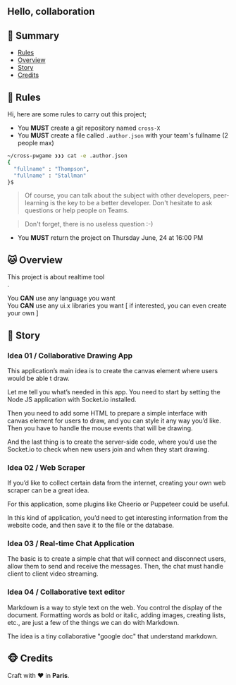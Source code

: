 ## Hello, collaboration

## <a name='TOC'>🐼 Summary</a>

* [Rules](#rules)
* [Overview](#overview)
* [Story](#story)
* [Credits](#credits)

## <a name='overview'>🦊 Rules</a>

Hi, here are some rules to carry out this project;

* You **MUST** create a git repository named `cross-X`
* You **MUST** create a file called `.author.json` with your team's fullname (2 people max)

```sh
~/cross-pwgame ❯❯❯ cat -e .author.json
{
  "fullname" : "Thompson",
  "fullname" : "Stallman"
}$
```

> Of course, you can talk about the subject with other developers, peer-learning is
> the key to be a better developer. Don't hesitate to ask questions or help people on Teams.

> Don't forget, there is no useless question :-)

* You **MUST** return the project on Thursday June, 24 at 16:00 PM

## <a name='overview'>🐱 Overview</a>

This project is about realtime tool<br />.

You **CAN** use any language you want<br />
You **CAN** use any ui.x libraries you want [ if interested, you can even create your own ]<br />

## <a name='story'>🐨 Story</a>

### Idea 01 / Collaborative Drawing App

This application’s main idea is to create the canvas element where users would be able t draw.

Let me tell you what’s needed in this app. You need to start by setting the Node JS application with Socket.io installed.

Then you need to add some HTML to prepare a simple interface with canvas element for users to draw, and you can style it any way you’d like. Then you have to handle the mouse events that will be drawing. 

And the last thing is to create the server-side code, where you’d use the Socket.io to check when new users join and when they start drawing.

### Idea 02 / Web Scraper 

If you’d like to collect certain data from the internet, creating your own web scraper can be a great idea. 

For this application, some plugins like Cheerio or Puppeteer could be useful. 

In this kind of application, you’d need to get interesting information from the website code, and then save it to the file or the database.

### Idea 03 / Real-time Chat Application

The basic is to create a simple chat that will connect and disconnect users, allow them to send and receive the messages.
Then, the chat must handle client to client video streaming.

### Idea 04 / Collaborative text editor

Markdown is a way to style text on the web.
You control the display of the document. Formatting words as bold or italic, adding images, creating lists, etc., are just a few of the things we can do with Markdown.

The idea is a tiny collaborative "google doc" that understand markdown.

## <a name='credits'>🐵 Credits</a>

Craft with :heart: in **Paris**.
